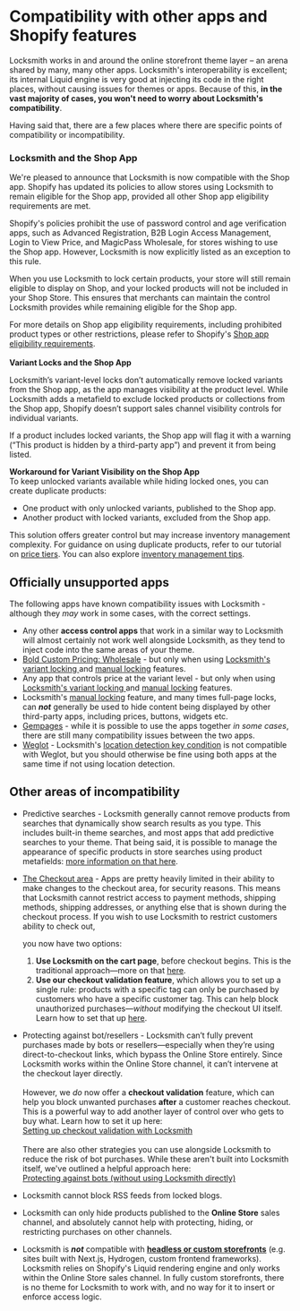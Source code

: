 # Compatibility with other apps and Shopify features

Locksmith works in and around the online storefront theme layer – an arena shared by many, many other apps. Locksmith's interoperability is excellent; its internal Liquid engine is very good at injecting its code in the right places, without causing issues for themes or apps. Because of this, **in the vast majority of cases, you won't need to worry about Locksmith's compatibility**.

Having said that, there are a few places where there are specific points of compatibility or incompatibility.

### Locksmith and the Shop App

We're pleased to announce that Locksmith is now compatible with the Shop app. Shopify has updated its policies to allow stores using Locksmith to remain eligible for the Shop app, provided all other Shop app eligibility requirements are met.

Shopify's policies prohibit the use of password control and age verification apps, such as Advanced Registration, B2B Login Access Management, Login to View Price, and MagicPass Wholesale, for stores wishing to use the Shop app. However, Locksmith is now explicitly listed as an exception to this rule.

When you use Locksmith to lock certain products, your store will still remain eligible to display on Shop, and your locked products will not be included in your Shop Store. This ensures that merchants can maintain the control Locksmith provides while remaining eligible for the Shop app.

For more details on Shop app eligibility requirements, including prohibited product types or other restrictions, please refer to Shopify's [Shop app eligibility requirements](https://help.shopify.com/en/manual/online-sales-channels/shop/eligibility/requirements).\
\
**Variant Locks and the Shop App**

Locksmith’s variant-level locks don’t automatically remove locked variants from the Shop app, as the app manages visibility at the product level. While Locksmith adds a metafield to exclude locked products or collections from the Shop app, Shopify doesn’t support sales channel visibility controls for individual variants.

If a product includes locked variants, the Shop app will flag it with a warning (“This product is hidden by a third-party app”) and prevent it from being listed.

**Workaround for Variant Visibility on the Shop App**\
To keep unlocked variants available while hiding locked ones, you can create duplicate products:

* One product with only unlocked variants, published to the Shop app.
* Another product with locked variants, excluded from the Shop app.

This solution offers greater control but may increase inventory management complexity. For guidance on using duplicate products, refer to our tutorial on [price tiers](https://www.locksmith.guide/tutorials/more/price-tiers#using-product-duplicates-1). You can also explore [inventory management tips](https://www.locksmith.guide/tutorials/more/price-tiers#inventory).

## Officially unsupported apps

The following apps have known compatibility issues with Locksmith - although they _may_ work in some cases, with the correct settings.

* Any other **access control apps** that work in a similar way to Locksmith will almost certainly not work well alongside Locksmith, as they tend to inject code into the same areas of your theme.
* [Bold Custom Pricing: Wholesale](https://apps.shopify.com/customer-pricing) - but only when using [Locksmith's variant locking ](../tutorials/more/locking-variants/)and [manual locking](../tutorials/more/manual-mode.md) features.&#x20;
* Any app that controls price at the variant level - but only when using [Locksmith's variant locking ](../tutorials/more/locking-variants/)and [manual locking](../tutorials/more/manual-mode.md) features.&#x20;
* Locksmith's [manual locking](../tutorials/more/manual-mode.md) feature, and many times full-page locks, can _**not**_ generally be used to hide content being displayed by other third-party apps, including prices, buttons, widgets etc.&#x20;
* [Gempages](https://apps.shopify.com/gempages) - while it is possible to use the apps together _in some cases_, there are still many compatibility issues between the two apps.
* [Weglot](https://apps.shopify.com/weglot) - Locksmith's [location detection key condition](../keys/visitor-location-keys.md) is not compatible with Weglot, but you should otherwise be fine using both apps at the same time if not using location detection.

## Other areas of incompatibility

* Predictive searches - Locksmith generally cannot remove products from searches that dynamically show search results as you type. This includes built-in theme searches, and most apps that add predictive searches to your theme. That being said, it is possible to manage the appearance of specific products in store searches using product metafields: [more information on that here](https://community.shopify.com/c/ecommerce-marketing/hiding-a-product-from-search-engine/td-p/484788).
*   [The Checkout area](https://help.shopify.com/en/manual/checkout-settings) - Apps are pretty heavily limited in their ability to make changes to the checkout area, for security reasons. This means that Locksmith cannot restrict access to payment methods, shipping methods, shipping addresses, or anything else that is shown during the checkout process. If you wish to use Locksmith to restrict customers ability to check out,&#x20;

    you now have two options:

    1. **Use Locksmith on the cart page**, before checkout begins. This is the traditional approach—more on that [here](https://www.locksmith.guide/tutorials/more/protecting-against-bots).
    2. **Use our checkout validation feature**, which allows you to set up a single rule: products with a specific tag can only be purchased by customers who have a specific customer tag. This can help block unauthorized purchases—_without_ modifying the checkout UI itself. Learn how to set that up [here](https://www.locksmith.guide/tutorials/more/setting-up-checkout-validation-with-locksmith).
* Protecting against bot/resellers - Locksmith can’t fully prevent purchases made by bots or resellers—especially when they’re using direct-to-checkout links, which bypass the Online Store entirely. Since Locksmith works within the Online Store channel, it can’t intervene at the checkout layer directly.\
  \
  However, we _do_ now offer a **checkout validation** feature, which can help you block unwanted purchases **after** a customer reaches checkout. This is a powerful way to add another layer of control over who gets to buy what. Learn how to set it up here:\
  [Setting up checkout validation with Locksmith](https://www.locksmith.guide/tutorials/more/setting-up-checkout-validation-with-locksmith)\
  \
  There are also other strategies you can use alongside Locksmith to reduce the risk of bot purchases. While these aren't built into Locksmith itself, we've outlined a helpful approach here:\
  [Protecting against bots (without using Locksmith directly)](https://www.locksmith.guide/tutorials/more/protecting-against-bots)
* Locksmith cannot block RSS feeds from locked blogs.
* Locksmith can only hide products published to the **Online Store** sales channel, and absolutely cannot help with protecting, hiding, or restricting purchases on other channels.
* Locksmith is _**not**_ compatible with [**headless or custom storefronts**](https://www.shopify.com/plus/solutions/headless-commerce) (e.g. sites built with Next.js, Hydrogen, custom frontend frameworks). Locksmith relies on Shopify's Liquid rendering engine and only works within the Online Store sales channel. In fully custom storefronts, there is no theme for Locksmith to work with, and no way for it to insert or enforce access logic.
